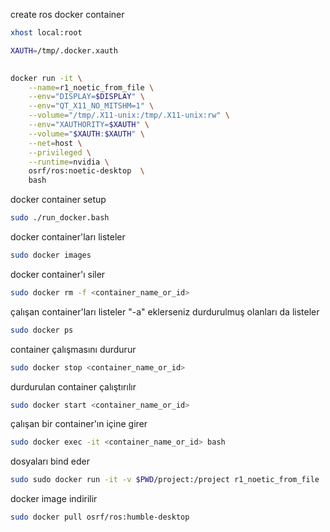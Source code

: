 
create ros docker container
```sh
xhost local:root

XAUTH=/tmp/.docker.xauth

 
docker run -it \
    --name=r1_noetic_from_file \
    --env="DISPLAY=$DISPLAY" \
    --env="QT_X11_NO_MITSHM=1" \
    --volume="/tmp/.X11-unix:/tmp/.X11-unix:rw" \
    --env="XAUTHORITY=$XAUTH" \
    --volume="$XAUTH:$XAUTH" \
    --net=host \
    --privileged \
    --runtime=nvidia \
    osrf/ros:noetic-desktop  \
    bash
 ```

docker container setup
```sh
sudo ./run_docker.bash
 ```

docker container'ları listeler
```sh
sudo docker images
 ```

docker container'ı siler
```sh
sudo docker rm -f <container_name_or_id>
 ```

çalışan container'ları listeler "-a" eklerseniz durdurulmuş olanları da listeler
```sh
sudo docker ps
 ```

container çalışmasını durdurur
```sh
sudo docker stop <container_name_or_id>
 ```

durdurulan container çalıştırılır
```sh
sudo docker start <container_name_or_id>
 ```

çalışan bir container'ın içine girer
```sh
sudo docker exec -it <container_name_or_id> bash
 ```

dosyaları bind eder
```sh
sudo sudo docker run -it -v $PWD/project:/project r1_noetic_from_file
 ```

docker image indirilir
```sh
sudo docker pull osrf/ros:humble-desktop
 ```

